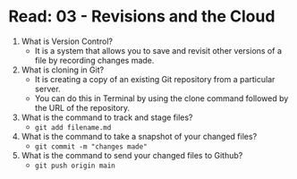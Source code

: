 # Read: 03 - Revisions and the Cloud

1. What is Version Control?
    - It is a system that allows you to save and revisit other versions of a file by recording changes made.
2. What is cloning in Git?
    - It is creating a copy of an existing Git repository from a particular server.
    - You can do this in Terminal by using the clone command followed by the URL of the repository.
3. What is the command to track and stage files?
    - `git add filename.md`
4. What is the command to take a snapshot of your changed files?
    - `git commit -m "changes made"`
5. What is the command to send your changed files to Github?
    - `git push origin main`
